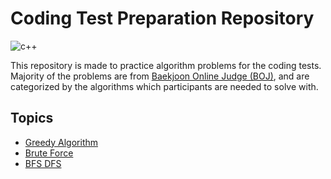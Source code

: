# Coding Test Preparation Repository
![c++](https://img.shields.io/badge/-c%2B%2B-%2300599C?logo=c%2B%2B&logoColor=white)

This repository is made to practice algorithm problems for the coding tests. Majority of the problems are from 
[Baekjoon Online Judge (BOJ)](https://www.acmicpc.net/), and are categorized by the algorithms which participants 
are needed to solve with. </br>

## Topics
- [Greedy Algorithm](greedy)
- [Brute Force](brute_force)
- [BFS DFS](bfs_dfs)